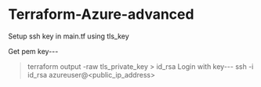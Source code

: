# Terraform-Azure-advanced
Setup ssh key in main.tf using tls_key

Get pem key--- 
> terraform output -raw tls_private_key > id_rsa
Login with key---
> ssh -i id_rsa azureuser@<public_ip_address>

